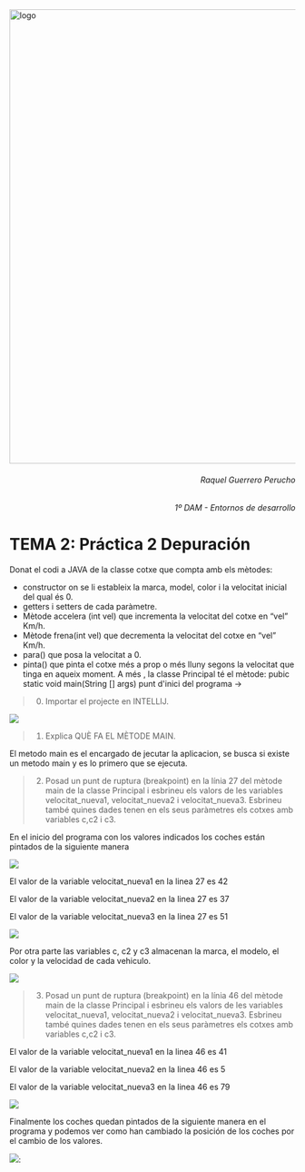 <img src=https://portal.edu.gva.es/iesmarcoszaragoza/wp-content/uploads/sites/256/2021/04/cabecera-k-fondocolores2-nologos-cdc.png alt="logo" width="800"/>

<h6 style="text-align: right"> <em> Raquel Guerrero Perucho </em> </h6> 
<h6 style="text-align: right"> <em> 1º DAM - Entornos de desarrollo </em> </h6> 

# TEMA 2: Práctica 2 Depuración
Donat el codi a JAVA de la classe cotxe que compta amb els mètodes:
* constructor on se li estableix la marca, model, color i la velocitat inicial del qual és 0.
* getters i setters de cada paràmetre.
* Mètode accelera (int vel) que incrementa la velocitat del cotxe en “vel” Km/h.
* Mètode frena(int vel) que decrementa la velocitat del cotxe en “vel” Km/h.
* para() que posa la velocitat a 0.
* pinta() que pinta el cotxe més a prop o més lluny segons la velocitat que tinga en aqueix moment.
A més , la classe Principal té el mètode:
pubic static void main(String [] args) punt d'inici del programa →

>0. Importar el projecte en INTELLIJ.

![](file:./imagen0.png)

>1. Explica QUÈ FA EL MÈTODE MAIN.

El metodo main es el encargado de jecutar la aplicacion, se busca si existe un metodo main y es lo primero que se ejecuta.

>2. Posad un punt de ruptura (breakpoint) en la línia 27 del mètode main de la classe Principal i esbrineu els valors de les variables velocitat_nueva1, velocitat_nueva2 i velocitat_nueva3.
Esbrineu també quines dades tenen en els seus paràmetres els cotxes amb variables c,c2 i c3.

En el inicio del programa con los valores indicados los coches están pintados de la siguiente manera

![](file:./imagencocheinicio.png)

El valor de la variable velocitat_nueva1 en la linea 27 es 42

El valor de la variable velocitat_nueva2 en la linea 27 es 37

El valor de la variable velocitat_nueva3 en la linea 27 es 51

![](file:./imagen1.png)

Por otra parte las variables c, c2 y c3 almacenan la marca, el modelo, el color y la velocidad de cada vehiculo.

![](file:./imagen%204.png)


>3. Posad un punt de ruptura (breakpoint) en la línia 46 del mètode main de la classe Principal i esbrineu els valors de les variables velocitat_nueva1, velocitat_nueva2 i velocitat_nueva3.
Esbrineu també quines dades tenen en els seus paràmetres els cotxes amb variables c,c2 i c3.

El valor de la variable velocitat_nueva1 en la linea 46 es 41

El valor de la variable velocitat_nueva2 en la linea 46 es 5

El valor de la variable velocitat_nueva3 en la linea 46 es 79

![](file:./imagen2.png)

Finalmente los coches quedan pintados de la siguiente manera en el programa y podemos ver como han cambiado la posición de los coches por el cambio de los valores.

![](file:./imagenfinal.png):

